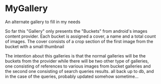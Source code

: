 MyGallery
=========

An alternate gallery to fill in my needs

So far this "Gallery" only presents the "Buckets" from android's images content provider. 
Each bucket is assigned a cover, a name and a total count of images.
The cover consists of a crop section of the first image from the bucket with a small thumbnail 

The intention about this galleries is that the normal galleries will be the buckets from the provider while there will be two other type of galleries, one consisting of references to various images from bucket galleries and the second one consisting of search queries results.
all back up to db, and in the case of the queries, probably updated somehow sometime...
